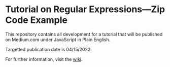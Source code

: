 # Tutorial on Regular Expressions—Zip Code Example

This repository contains all development for a tutorial that will be
published on Medium.com under JavaScript in Plain English.

Targetted publication date is 04/15/2022.

For further information, visit the [wiki](https://github.com/RHieger/regex-zip-code-tutorial/wiki).
